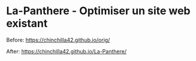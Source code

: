 # La-Panthere - Optimiser un site web existant

Before: https://chinchilla42.github.io/orig/

After: https://chinchilla42.github.io/La-Panthere/
